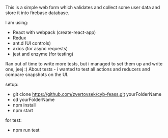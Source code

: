 This is a simple web form which validates and collect some user data and store it into firebase database.

I am using:
- React with webpack (create-react-app)
- Redux
- ant.d (UI controls)
- axios (for async requests)
- jest and enzyme (for testing)

Ran out of time to write more tests, but i managed to set them up and write one, jeej :)
About tests - i wanted to test all actions and reducers and compare snapshots on the UI.

setup:
* git clone https://github.com/zvertovsek/cyb-feass.git yourFolderName
* cd yourFolderName
* npm install
* npm start

for test:
* npm run test


